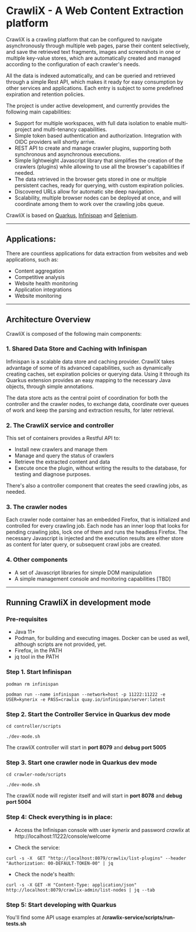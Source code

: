 # CrawliX - A Web Content Extraction platform

CrawliX is a crawling platform that can be configured to navigate asynchronously through multiple web pages, parse their content selectively, and save the retrieved text fragments, images and screenshots in one or multiple key-value stores, which are automatically created and managed according to the configuration of each crawler's needs. 

All the data is indexed automatically, and can be queried and retrieved through a simple Rest API, which makes it ready for easy consumption by other services and applications. Each entry is subject to some predefined expiration and retention policies.

The project is under active development, and currently provides the following main capabilities:

* Support for multiple workspaces, with full data isolation to enable multi-project and multi-tenancy capabilities.
* Simple token based authentication and authorization. Integration with OIDC providers will shortly arrive.
* REST API to create and manage crawler plugins, supporting both synchronous and asynchronous executions.
* Simple lightweight Javascript library that simplifies the creation of the crawlers (plugins) while allowing to use all the browser's capabilities if needed.
* The data retrieved in the browser gets stored in one or multiple persistent caches, ready for querying, with custom expiration policies.
* Discovered URLs allow for automatic site deep navigation.
* Scalability, multiple browser nodes can be deployed at once, and will coordinate among them to work over the crawling jobs queue.

CrawliX is based on [Quarkus](https://quarkus.io/), [Infinispan](https://infinispan.org) and [Selenium](https://www.selenium.dev/documentation/).

-----

## Applications:

There are countless applications for data extraction from websites and web applications, such as:
* Content aggregation
* Competitive analysis
* Website health monitoring
* Application integrations
* Website monitoring

-----

## Architecture Overview

CrawliX is composed of the following main components:

### 1. Shared Data Store and Caching with Infinispan ###
Infinispan is a scalable data store and caching provider. CrawliX takes advantage of some of its advanced capabilities, 
such as dynamically creating caches, set expiration policies or querying data. 
Using it through its Quarkus extension provides an easy mapping to the necessary Java objects, through simple annotations.
  
The data store acts as the central point of coordination for both the controller and the crawler nodes, to exchange data, 
coordinate over queues of work and keep the parsing and extraction results, for later retrieval.

### 2. The CrawliX service and controller ###
This set of containers provides a Restful API to:

- Install new crawlers and manage them
- Manage and query the status of crawlers
- Retrieve the extracted content and data
- Execute once the plugin, without writing the results to the database, for testing and diagnose purposes.

There's also a controller component that creates the seed crawling jobs, as needed.

### 3. The crawler nodes ###
Each crawler node container has an embedded Firefox, that is initialized and controlled for every crawling job. Each node
has an inner loop that looks for pending crawling jobs, lock one of them and runs the headless Firefox. The necessary 
Javascript is injected and the execution results are either store as content for later query, or subsequent crawl jobs are created.

### 4. Other components ###

- A set of Javascript libraries for simple DOM manipulation
- A simple management console and monitoring capabilities [TBD]


-----

## Running CrawliX in development mode

### Pre-requisites

- Java 11+
- Podman, for building and executing images. Docker can be used as well, although scripts are not provided, yet.
- Firefox, in the PATH
- jq tool in the PATH

### **Step 1**. Start Infinispan
```
podman rm infinispan

podman run --name infinispan --network=host -p 11222:11222 -e USER=kynerix -e PASS=crawlix quay.io/infinispan/server:latest
```

### **Step 2**. Start the Controller Service in Quarkus dev mode
```
cd controller/scripts

./dev-mode.sh 
```

The crawliX controller will start in **port 8079** and **debug port 5005**


### **Step 3**. Start one crawler node in Quarkus dev mode
```
cd crawler-node/scripts

./dev-mode.sh 
```

The crawliX node will register itself and will start in **port 8078** and **debug port 5004**

### **Step 4**: Check everything is in place:

- Access the Infinispan console with user *kynerix* and password *crawlix* at http://localhost:11222/console/welcome


- Check the service:
```
curl -s -X  GET "http://localhost:8079/crawlix/list-plugins" --header "Authorization: 00-DEFAULT-TOKEN-00" | jq
```

- Check the node's health:

```
curl -s -X GET -H "Content-Type: application/json" http://localhost:8079/crawlix-admin/list-nodes | jq --tab
```

### **Step 5**: Start developing with Quarkus

You'll find some API usage examples at **/crawlix-service/scripts/run-tests.sh**
